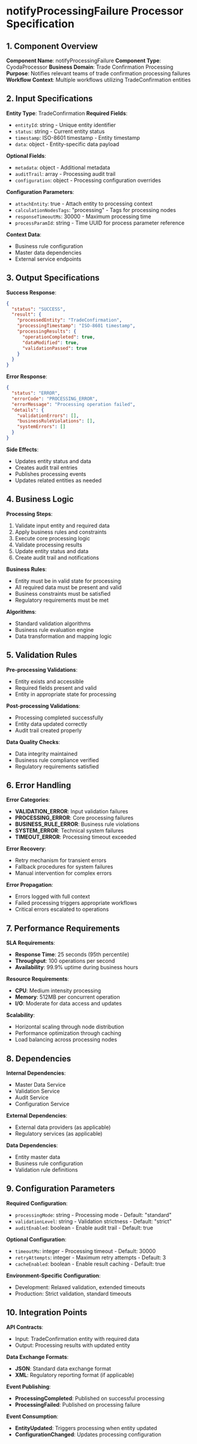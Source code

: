 # notifyProcessingFailure Processor Specification

## 1. Component Overview
**Component Name**: notifyProcessingFailure
**Component Type**: CyodaProcessor
**Business Domain**: Trade Confirmation Processing
**Purpose**: Notifies relevant teams of trade confirmation processing failures
**Workflow Context**: Multiple workflows utilizing TradeConfirmation entities

## 2. Input Specifications
**Entity Type**: TradeConfirmation
**Required Fields**:
- `entityId`: string - Unique entity identifier
- `status`: string - Current entity status
- `timestamp`: ISO-8601 timestamp - Entity timestamp
- `data`: object - Entity-specific data payload

**Optional Fields**:
- `metadata`: object - Additional metadata
- `auditTrail`: array - Processing audit trail
- `configuration`: object - Processing configuration overrides

**Configuration Parameters**:
- `attachEntity`: true - Attach entity to processing context
- `calculationNodesTags`: "processing" - Tags for processing nodes
- `responseTimeoutMs`: 30000 - Maximum processing time
- `processParamId`: string - Time UUID for process parameter reference

**Context Data**:
- Business rule configuration
- Master data dependencies
- External service endpoints

## 3. Output Specifications
**Success Response**:
```json
{
  "status": "SUCCESS",
  "result": {
    "processedEntity": "TradeConfirmation",
    "processingTimestamp": "ISO-8601 timestamp",
    "processingResults": {
      "operationCompleted": true,
      "dataModified": true,
      "validationPassed": true
    }
  }
}
```

**Error Response**:
```json
{
  "status": "ERROR",
  "errorCode": "PROCESSING_ERROR",
  "errorMessage": "Processing operation failed",
  "details": {
    "validationErrors": [],
    "businessRuleViolations": [],
    "systemErrors": []
  }
}
```

**Side Effects**:
- Updates entity status and data
- Creates audit trail entries
- Publishes processing events
- Updates related entities as needed

## 4. Business Logic
**Processing Steps**:
1. Validate input entity and required data
2. Apply business rules and constraints
3. Execute core processing logic
4. Validate processing results
5. Update entity status and data
6. Create audit trail and notifications

**Business Rules**:
- Entity must be in valid state for processing
- All required data must be present and valid
- Business constraints must be satisfied
- Regulatory requirements must be met

**Algorithms**:
- Standard validation algorithms
- Business rule evaluation engine
- Data transformation and mapping logic

## 5. Validation Rules
**Pre-processing Validations**:
- Entity exists and accessible
- Required fields present and valid
- Entity in appropriate state for processing

**Post-processing Validations**:
- Processing completed successfully
- Entity data updated correctly
- Audit trail created properly

**Data Quality Checks**:
- Data integrity maintained
- Business rule compliance verified
- Regulatory requirements satisfied

## 6. Error Handling
**Error Categories**:
- **VALIDATION_ERROR**: Input validation failures
- **PROCESSING_ERROR**: Core processing failures
- **BUSINESS_RULE_ERROR**: Business rule violations
- **SYSTEM_ERROR**: Technical system failures
- **TIMEOUT_ERROR**: Processing timeout exceeded

**Error Recovery**:
- Retry mechanism for transient errors
- Fallback procedures for system failures
- Manual intervention for complex errors

**Error Propagation**:
- Errors logged with full context
- Failed processing triggers appropriate workflows
- Critical errors escalated to operations

## 7. Performance Requirements
**SLA Requirements**:
- **Response Time**: 25 seconds (95th percentile)
- **Throughput**: 100 operations per second
- **Availability**: 99.9% uptime during business hours

**Resource Requirements**:
- **CPU**: Medium intensity processing
- **Memory**: 512MB per concurrent operation
- **I/O**: Moderate for data access and updates

**Scalability**:
- Horizontal scaling through node distribution
- Performance optimization through caching
- Load balancing across processing nodes

## 8. Dependencies
**Internal Dependencies**:
- Master Data Service
- Validation Service
- Audit Service
- Configuration Service

**External Dependencies**:
- External data providers (as applicable)
- Regulatory services (as applicable)

**Data Dependencies**:
- Entity master data
- Business rule configuration
- Validation rule definitions

## 9. Configuration Parameters
**Required Configuration**:
- `processingMode`: string - Processing mode - Default: "standard"
- `validationLevel`: string - Validation strictness - Default: "strict"
- `auditEnabled`: boolean - Enable audit trail - Default: true

**Optional Configuration**:
- `timeoutMs`: integer - Processing timeout - Default: 30000
- `retryAttempts`: integer - Maximum retry attempts - Default: 3
- `cacheEnabled`: boolean - Enable result caching - Default: true

**Environment-Specific Configuration**:
- Development: Relaxed validation, extended timeouts
- Production: Strict validation, standard timeouts

## 10. Integration Points
**API Contracts**:
- Input: TradeConfirmation entity with required data
- Output: Processing results with updated entity

**Data Exchange Formats**:
- **JSON**: Standard data exchange format
- **XML**: Regulatory reporting format (if applicable)

**Event Publishing**:
- **ProcessingCompleted**: Published on successful processing
- **ProcessingFailed**: Published on processing failure

**Event Consumption**:
- **EntityUpdated**: Triggers processing when entity updated
- **ConfigurationChanged**: Updates processing configuration
